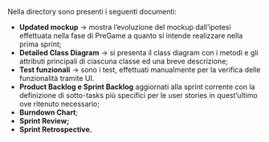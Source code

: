 Nella directory sono presenti i seguenti documenti:

- **Updated mockup** → mostra l’evoluzione del mockup dall’ipotesi effettuata nella fase di PreGame a quanto si intende realizzare nella prima sprint;
- **Detailed Class Diagram** → si presenta il class diagram con i metodi e gli attributi principali di ciascuna classe ed una breve descrizione;
- **Test funzionali** → sono i test, effettuati manualmente per la verifica delle funzionalità tramite UI.
- **Product Backlog e Sprint Backlog** aggiornati alla sprint corrente con la definizione di sotto-tasks più specifici per le user stories in quest’ultimo ove ritenuto necessario;
- **Burndown Chart**;
- **Sprint Review;**
- **Sprint Retrospective.**

